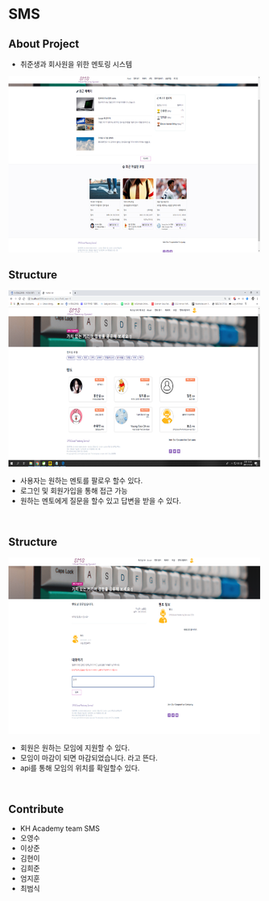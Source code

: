 # SMS

## About Project
- 취준생과 회사원을 위한 멘토링 시스템
<img src="images/pic1.png" style="width: 500px; height: 350px" />
<br />

## Structure

<img src="images/pic2.png" style="width: 500px; height: 350px" />

- 사용자는 원하는 멘토를 팔로우 할수 있다.
- 로그인 및 회원가입을 통해 접근 가능
- 원하는 멘토에게 질문을 할수 있고 답변을 받을 수 있다.

<br />

## Structure

<img src="images/pic3.png" style="width: 500px; height: 350px" />

- 회원은 원하는 모임에 지원할 수 있다.
- 모임이 마감이 되면 마감되었습니다. 라고 뜬다.
- api를 통해 모임의 위치를 확일할수 있다.

<br />


## Contribute
- KH Academy team SMS
- 오영수
- 이상준
- 김현이
- 김희준
- 엄지훈
- 최범식


[report]: <https://github.com/youngsoo23/SMS-Social-Mentoring-Service-/tree/master/sms>

